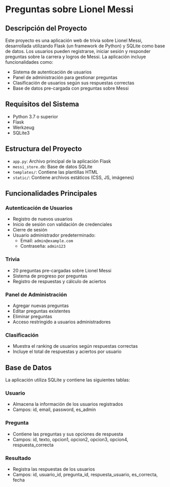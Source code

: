 # Preguntas sobre Lionel Messi

## Descripción del Proyecto

Este proyecto es una aplicación web de trivia sobre Lionel Messi, desarrollada utilizando Flask (un framework de Python) y SQLite como base de datos. Los usuarios pueden registrarse, iniciar sesión y responder preguntas sobre la carrera y logros de Messi. La aplicación incluye funcionalidades como:

- Sistema de autenticación de usuarios
- Panel de administración para gestionar preguntas
- Clasificación de usuarios según sus respuestas correctas
- Base de datos pre-cargada con preguntas sobre Messi

## Requisitos del Sistema

- Python 3.7 o superior
- Flask
- Werkzeug
- SQLite3

## Estructura del Proyecto

- `app.py`: Archivo principal de la aplicación Flask
- `messi_store.db`: Base de datos SQLite
- `templates/`: Contiene las plantillas HTML
- `static/`: Contiene archivos estáticos (CSS, JS, imágenes)

## Funcionalidades Principales

### Autenticación de Usuarios
- Registro de nuevos usuarios
- Inicio de sesión con validación de credenciales
- Cierre de sesión
- Usuario administrador predeterminado:
  - Email: `admin@example.com`
  - Contraseña: `admin123`

### Trivia
- 20 preguntas pre-cargadas sobre Lionel Messi
- Sistema de progreso por preguntas
- Registro de respuestas y cálculo de aciertos

### Panel de Administración
- Agregar nuevas preguntas
- Editar preguntas existentes
- Eliminar preguntas
- Acceso restringido a usuarios administradores

### Clasificación
- Muestra el ranking de usuarios según respuestas correctas
- Incluye el total de respuestas y aciertos por usuario

## Base de Datos

La aplicación utiliza SQLite y contiene las siguientes tablas:

### Usuario
- Almacena la información de los usuarios registrados
- Campos: id, email, password, es_admin

### Pregunta
- Contiene las preguntas y sus opciones de respuesta
- Campos: id, texto, opcion1, opcion2, opcion3, opcion4, respuesta_correcta

### Resultado
- Registra las respuestas de los usuarios
- Campos: id, usuario_id, pregunta_id, respuesta_usuario, es_correcta, fecha
